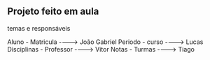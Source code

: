 ## Projeto feito em aula


temas e responsáveis

Aluno - Matricula       ----> João Gabriel
Periodo - curso         ----> Lucas
Disciplinas - Professor ----> Vitor
Notas - Turmas          ----> Tiago

